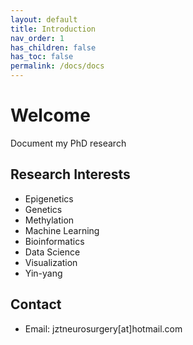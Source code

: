 ```yaml
---
layout: default
title: Introduction
nav_order: 1
has_children: false
has_toc: false
permalink: /docs/docs
---
```


# Welcome

Document my PhD research

## Research Interests

- Epigenetics
- Genetics
- Methylation
- Machine Learning
- Bioinformatics
- Data Science
- Visualization
- Yin-yang

## Contact

- Email: jztneurosurgery[at]hotmail.com




